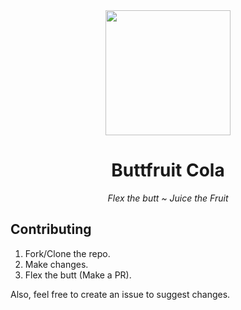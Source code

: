 <div align="center">
	<img src="http://i.pi.gy/NqERQ.png" width="200px" /><br />
	<h1>Buttfruit Cola</h1>
</div>

<div align="center">
	<em>Flex the butt ~ Juice the Fruit</em>
</div>

## Contributing

1. Fork/Clone the repo.
2. Make changes.
3. Flex the butt (Make a PR).

Also, feel free to create an issue to suggest changes.

